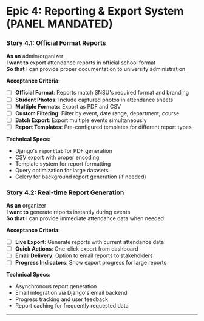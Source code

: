 # Epic 4: Reporting & Export System (PANEL MANDATED)

### Story 4.1: Official Format Reports
**As an** admin/organizer  
**I want to** export attendance reports in official school format  
**So that** I can provide proper documentation to university administration

**Acceptance Criteria:**
- [ ] **Official Format**: Reports match SNSU's required format and branding
- [ ] **Student Photos**: Include captured photos in attendance sheets
- [ ] **Multiple Formats**: Export as PDF and CSV
- [ ] **Custom Filtering**: Filter by event, date range, department, course
- [ ] **Batch Export**: Export multiple events simultaneously
- [ ] **Report Templates**: Pre-configured templates for different report types

**Technical Specs:**
- Django's `reportlab` for PDF generation
- CSV export with proper encoding
- Template system for report formatting
- Query optimization for large datasets
- Celery for background report generation (if needed)

### Story 4.2: Real-time Report Generation
**As an** organizer  
**I want to** generate reports instantly during events  
**So that** I can provide immediate attendance data when needed

**Acceptance Criteria:**
- [ ] **Live Export**: Generate reports with current attendance data
- [ ] **Quick Actions**: One-click export from dashboard
- [ ] **Email Delivery**: Option to email reports to stakeholders
- [ ] **Progress Indicators**: Show export progress for large reports

**Technical Specs:**
- Asynchronous report generation
- Email integration via Django's email backend
- Progress tracking and user feedback
- Report caching for frequently requested data

---
